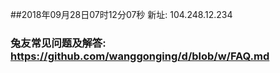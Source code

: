 ##2018年09月28日07时12分07秒 新址: 104.248.12.234
### 兔友常见问题及解答: https://github.com/wanggonging/d/blob/w/FAQ.md
